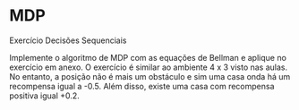 # MDP
Exercício Decisões Sequenciais

Implemente o algoritmo de MDP com as equações de Bellman e aplique no exercício em anexo. O exercício é similar ao ambiente 4 x 3 visto nas aulas. No entanto, a posição não é mais um obstáculo e sim uma casa onda há um recompensa igual a -0.5. Além disso, existe uma casa com recompensa positiva igual +0.2.
